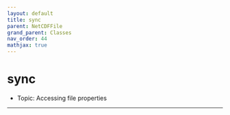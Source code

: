 ```yaml
---
layout: default
title: sync
parent: NetCDFFile
grand_parent: Classes
nav_order: 44
mathjax: true
---
```


#  sync

- Topic: Accessing file properties


---

